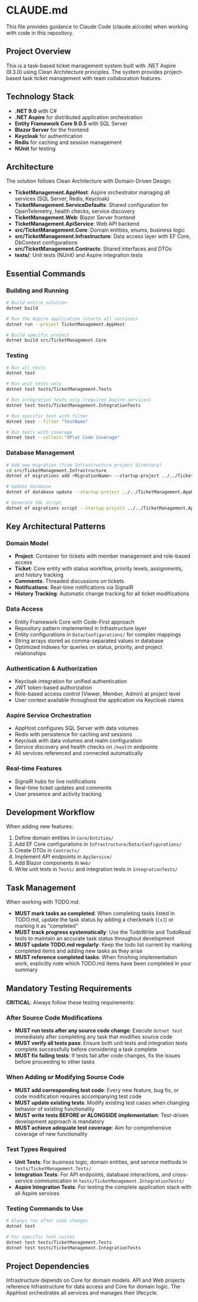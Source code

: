 # CLAUDE.md

This file provides guidance to Claude Code (claude.ai/code) when working with code in this repository.

## Project Overview

This is a task-based ticket management system built with .NET Aspire (9.3.0) using Clean Architecture principles. The system provides project-based task ticket management with team collaboration features.

## Technology Stack

- **.NET 9.0** with C#
- **.NET Aspire** for distributed application orchestration
- **Entity Framework Core 9.0.5** with SQL Server
- **Blazor Server** for the frontend
- **Keycloak** for authentication
- **Redis** for caching and session management
- **NUnit** for testing

## Architecture

The solution follows Clean Architecture with Domain-Driven Design:

- **TicketManagement.AppHost**: Aspire orchestrator managing all services (SQL Server, Redis, Keycloak)
- **TicketManagement.ServiceDefaults**: Shared configuration for OpenTelemetry, health checks, service discovery
- **TicketManagement.Web**: Blazor Server frontend
- **TicketManagement.ApiService**: Web API backend
- **src/TicketManagement.Core**: Domain entities, enums, business logic
- **src/TicketManagement.Infrastructure**: Data access layer with EF Core, DbContext configurations
- **src/TicketManagement.Contracts**: Shared interfaces and DTOs
- **tests/**: Unit tests (NUnit) and Aspire integration tests

## Essential Commands

### Building and Running
```bash
# Build entire solution
dotnet build

# Run the Aspire application (starts all services)
dotnet run --project TicketManagement.AppHost

# Build specific project
dotnet build src/TicketManagement.Core
```

### Testing
```bash
# Run all tests
dotnet test

# Run unit tests only
dotnet test tests/TicketManagement.Tests

# Run integration tests only (requires Aspire services)
dotnet test tests/TicketManagement.IntegrationTests

# Run specific test with filter
dotnet test --filter "TestName"

# Run tests with coverage
dotnet test --collect:"XPlat Code Coverage"
```

### Database Management
```bash
# Add new migration (from Infrastructure project directory)
cd src/TicketManagement.Infrastructure
dotnet ef migrations add <MigrationName> --startup-project ../../TicketManagement.AppHost

# Update database
dotnet ef database update --startup-project ../../TicketManagement.AppHost

# Generate SQL script
dotnet ef migrations script --startup-project ../../TicketManagement.AppHost
```

## Key Architectural Patterns

### Domain Model
- **Project**: Container for tickets with member management and role-based access
- **Ticket**: Core entity with status workflow, priority levels, assignments, and history tracking
- **Comments**: Threaded discussions on tickets
- **Notifications**: Real-time notifications via SignalR
- **History Tracking**: Automatic change tracking for all ticket modifications

### Data Access
- Entity Framework Core with Code-First approach
- Repository pattern implemented in Infrastructure layer
- Entity configurations in `Data/Configurations/` for complex mappings
- String arrays stored as comma-separated values in database
- Optimized indexes for queries on status, priority, and project relationships

### Authentication & Authorization
- Keycloak integration for unified authentication
- JWT token-based authorization
- Role-based access control (Viewer, Member, Admin) at project level
- User context available throughout the application via Keycloak claims

### Aspire Service Orchestration
- AppHost configures SQL Server with data volumes
- Redis with persistence for caching and sessions
- Keycloak with data volumes and realm configuration
- Service discovery and health checks on `/health` endpoints
- All services referenced and connected automatically

### Real-time Features
- SignalR hubs for live notifications
- Real-time ticket updates and comments
- User presence and activity tracking

## Development Workflow

When adding new features:
1. Define domain entities in `Core/Entities/`
2. Add EF Core configurations in `Infrastructure/Data/Configurations/`
3. Create DTOs in `Contracts/`
4. Implement API endpoints in `ApiService/`
5. Add Blazor components in `Web/`
6. Write unit tests in `Tests/` and integration tests in `IntegrationTests/`

## Task Management

When working with TODO.md:
- **MUST mark tasks as completed**: When completing tasks listed in TODO.md, update the task status by adding a checkmark (`[x]`) or marking it as "completed"
- **MUST track progress systematically**: Use the TodoWrite and TodoRead tools to maintain an accurate task status throughout development
- **MUST update TODO.md regularly**: Keep the todo list current by marking completed items and adding new tasks as they arise
- **MUST reference completed tasks**: When finishing implementation work, explicitly note which TODO.md items have been completed in your summary

## Mandatory Testing Requirements

**CRITICAL**: Always follow these testing requirements:

### After Source Code Modifications
- **MUST run tests after any source code change**: Execute `dotnet test` immediately after completing any task that modifies source code
- **MUST verify all tests pass**: Ensure both unit tests and integration tests complete successfully before considering a task complete
- **MUST fix failing tests**: If tests fail after code changes, fix the issues before proceeding to other tasks

### When Adding or Modifying Source Code
- **MUST add corresponding test code**: Every new feature, bug fix, or code modification requires accompanying test code
- **MUST update existing tests**: Modify existing test cases when changing behavior of existing functionality
- **MUST write tests BEFORE or ALONGSIDE implementation**: Test-driven development approach is mandatory
- **MUST achieve adequate test coverage**: Aim for comprehensive coverage of new functionality

### Test Types Required
- **Unit Tests**: For business logic, domain entities, and service methods in `tests/TicketManagement.Tests/`
- **Integration Tests**: For API endpoints, database interactions, and cross-service communication in `tests/TicketManagement.IntegrationTests/`
- **Aspire Integration Tests**: For testing the complete application stack with all Aspire services

### Testing Commands to Use
```bash
# Always run after code changes
dotnet test

# For specific test suites
dotnet test tests/TicketManagement.Tests
dotnet test tests/TicketManagement.IntegrationTests
```

## Project Dependencies

Infrastructure depends on Core for domain models. API and Web projects reference Infrastructure for data access and Core for domain logic. The AppHost orchestrates all services and manages their lifecycle.